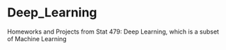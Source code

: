 # Deep_Learning
Homeworks and Projects from Stat 479: Deep Learning, which is a subset of Machine Learning

